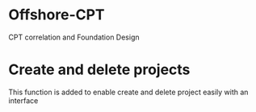 # Offshore-CPT
CPT correlation and Foundation Design 



# Create and delete projects

This function is added to enable create and delete project easily with an interface